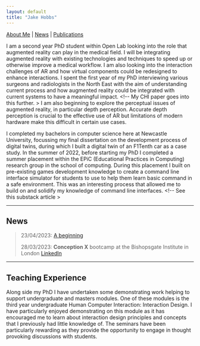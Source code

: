 ```yaml
---
layout: default
title: "Jake Hobbs"
---
```


[About Me](./about) | [News](./news) | [Publications](./publications)

<!-- Rewrite - update and expand -->
I am a second year PhD student within Open Lab looking into the role that augmented reality can play in the medical field. I will be integrating augmented reality with existing technologies and techniques to speed up or otherwise improve a medical workflow. I am also looking into the interaction challenges of AR and how virtual components could be redesigned to enhance interactions. I spent the first year of my PhD interviewing various surgeons and radiologists in the North East with the aim of understanding current process and how augmented reality could be integrated with current systems to have a meaningful impact. <!-- My CHI paper goes into this further. >
I am also beginning to explore the perceptual issues of augmented reality, in particular depth perception. Accurate depth perception is crucial to the effective use of AR but limitations of modern hardware make this difficult in certain use cases. 

I completed my bachelors in computer science here at Newcastle University, focussing my final dissertation on the development process of digital twins, during which I built a digital twin of an F1Tenth car as a case study. In the summer of 2022, before starting my PhD I completed a summer placement within the EPiC (Educational Practices in Computing) research group in the school of computing. During this placement I built on pre-existing games development knowledge to create a command line interface simulator for students to use to help them learn basic command in a safe environment. This was an interesting process that allowed me to build on and solidify my knowledge of command line interfaces. <!-- See this substack article > 

---

## News
<!-- Redo - bulk up? -->
> 23/04/2023: [A beginning](https://open.substack.com/pub/jacobhobbs1/p/square-one?r=22obpx&utm_campaign=post&utm_medium=email)
>
> 28/03/2023: **Conception X** bootcamp at the Bishopsgate Institute in London [LinkedIn](https://www.linkedin.com/feed/update/urn:li:activity:7051867676494696448/)

---

<!-- ## Publications

Nowt yet like -->

<!-- [See All Publications](./publications) -->

<!-- --- -->

## Teaching Experience
<!-- Expand -->

Along side my PhD I have undertaken some demonstrating work helping to support undergraduate and masters modules. One of these modules is the third year undergraduate Human Computer Interaction: Interaction Design. I have particularly enjoyed demonstrating on this module as it has encouraged me to learn about interaction design principles and concepts that I previously had little knowledge of. The seminars have been particularly rewarding as they provide the opportunity to engage in thought provoking discussions with students. 

